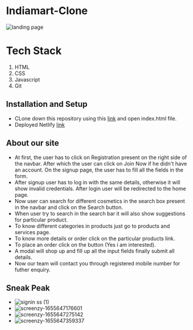 # Indiamart-Clone
![landing page](https://user-images.githubusercontent.com/55716054/174482900-4ef97006-4cca-4cf3-975e-90eeca4d49d4.jpg)

# Tech Stack
 1. HTML
 2. CSS
 3. Javascript
 4. Git

## Installation and Setup
* CLone down this repository using this [link](https://github.com/shabh2412/Indiamart-Clone/) and open index.html file.
* Deployed Netlify [link](https://indiamart-clone-masai.netlify.app/)


## About our site

* At first, the user has to click on Registration present on the right side of the navbar. After which the user can click on Join Now if he didn't have an account. On the signup page, the user has to fill all the fields in the form.
* After signup user has to log in with the same details, otherwise it will show invalid credentials. After login user will be redirected to the home page.
* Now user can search for different cosmetics in the search box present in the navbar and click on the Search button.
* When user try to search in the search bar it will also show suggestions for particular product.
* To know different categories in products just go to products and services page.
* To know more details or order click on the particular products link.
* To place an order click on the button (Yes i am interested).
* A modal will shop up and fill up all the input fields finally submit all details.
* Now our team will contact you through registered mobile number for futher enquiry.

## Sneak Peak

* ![signin ss (1)](https://user-images.githubusercontent.com/55716054/174484268-dd11246f-3ec0-43de-82e5-7a0cc666df98.jpg)
* ![screenzy-1655647176601](https://user-images.githubusercontent.com/55716054/174484817-573cda8d-23c2-41b8-801f-4fabef9c7154.jpg)
* ![screenzy-1655647275142](https://user-images.githubusercontent.com/55716054/174484886-baf9ccda-dcb7-4bf3-8693-6db91b091a56.jpg)
* ![screenzy-1655647359337](https://user-images.githubusercontent.com/55716054/174484963-3ae1db8b-b550-4475-8e5f-b78f40b401ed.jpg)

